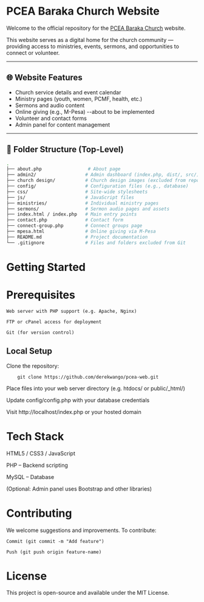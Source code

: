 # PCEA Baraka Church Website

Welcome to the official repository for the [PCEA Baraka Church](https://pceabarakachurch.org) website.

This website serves as a digital home for the church community — providing access to ministries, events, sermons, and opportunities to connect or volunteer.

---

## 🌐 Website Features

- Church service details and event calendar
- Ministry pages (youth, women, PCMF, health, etc.)
- Sermons and audio content
- Online giving (e.g., M-Pesa) --about to be implemented
- Volunteer and contact forms
- Admin panel for content management

---

## 📁 Folder Structure (Top-Level)

```bash
.
├── about.php                 # About page
├── admin2/                  # Admin dashboard (index.php, dist/, src/)
├── church design/           # Church design images (excluded from repo)
├── config/                  # Configuration files (e.g., database)
├── css/                     # Site-wide stylesheets
├── js/                      # JavaScript files
├── ministries/              # Individual ministry pages
├── sermons/                 # Sermon audio pages and assets
├── index.html / index.php   # Main entry points
├── contact.php              # Contact form
├── connect-group.php        # Connect groups page
├── mpesa.html               # Online giving via M-Pesa
├── README.md                # Project documentation
└── .gitignore               # Files and folders excluded from Git

```

# Getting Started
# Prerequisites
    Web server with PHP support (e.g. Apache, Nginx)

    FTP or cPanel access for deployment
 
    Git (for version control)

## Local Setup
Clone the repository:
```text
    git clone https://github.com/derekwango/pcea-web.git
```
Place files into your web server directory (e.g. htdocs/ or public/_html/)

Update config/config.php with your database credentials

Visit http://localhost/index.php or your hosted domain

# Tech Stack
HTML5 / CSS3 / JavaScript

PHP – Backend scripting

MySQL – Database 

(Optional: Admin panel uses Bootstrap and other libraries)

# Contributing
We welcome suggestions and improvements. To contribute:

```text
Commit (git commit -m "Add feature")

Push (git push origin feature-name)
```
# License
This project is open-source and available under the MIT License.


